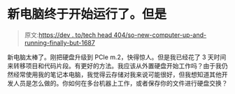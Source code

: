 # 新电脑终于开始运行了。但是

> 原文:[https://dev . to/tech head 404/so-new-computer-up-and-running-finally-but-1687](https://dev.to/techhead404/so-new-computer-up-and-running-finally-but-1687)

新电脑太棒了。刚把硬盘升级到 PCIe m.2，快得惊人。但是我已经花了 3 天时间来转移项目和代码片段。有更好的方法。我应该从外置硬盘开始工作吗？由于我仍然经常使用我的笔记本电脑，我觉得云存储对我来说可能很好，但我想知道其他开发人员是怎么做的。你如何在多台机器上工作，或者保存你的文件进行硬盘交换？